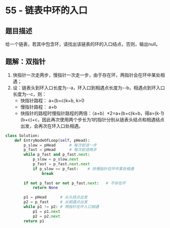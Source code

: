 # 55 - 链表中环的入口

## 题目描述
给一个链表，若其中包含环，请找出该链表的环的入口结点，否则，输出null。



## 题解：双指针
1. 快指针一次走两步，慢指针一次走一步，由于存在环，两指针会在环中某处相遇；
2. 设：链表头到环入口长度为--a，环入口到相遇点长度为--b，相遇点到环入口长度为--c，则：
	* 快指针路程： a+(b+c)k+b, k>0
	* 慢指针路程： a+b
	* 快指针的路程时慢指针路程的两倍：（a+b）\*2=a+(b+c)k+b，得a=(k-1)(b+c)+c，因此再次使用两个步长为1的指针分别从链表头结点和相遇结点出发，会再次在环入口处相遇。

```python
class Solution:
    def EntryNodeOfLoop(self, pHead):
        p_slow = pHead      # 每次前进一步
        p_fast = pHead      # 每次前进两步
        while p_fast and p_fast.next:
            p_slow = p_slow.next
            p_fast = p_fast.next.next
            if p_slow == p_fast:    # 快慢指针在环中某处相遇
                break
                
        if not p_fast or not p_fast.next:   # 不存在环
            return None
 
        p1 = pHead      # 从头结点出发
        p2 = p_fast     # 从相遇点出发
        while p1 != p2: # 两指针在环入口相遇
            p1 = p1.next
            p2 = p2.next
        return p1
```
